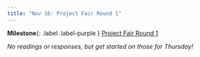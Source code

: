 ```yaml
---
title: "Nov 16: Project Fair Round 1"
---
```


**Milestone**{: .label .label-purple } [Project Fair Round 1](https://canvas.uw.edu/courses/1512970/assignments/6672482)

*No readings or responses, but get started on those for Thursday!*
